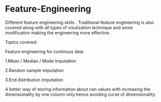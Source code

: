 # Feature-Engineering
Different feature engineering skills . Traditional feature engineering is also covered along with all types of visulization technique and some modification making the engineering more effective.

Topics covered:

Feature engineering for continous data

  1.Mean / Median / Mode Imputation
  
  2.Random sample imputation
  
  3.End distribution Imputation
  
 A better way of storing information about nan values with increasing the dimensionality by one column only hence avoiding curse of dimensionality.
